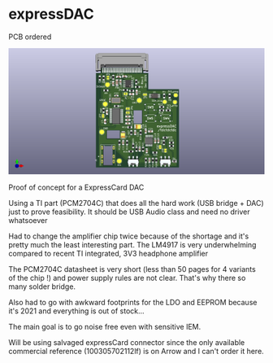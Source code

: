 # expressDAC

PCB ordered

![Screenshot](3D_preview.png)

Proof of concept for a ExpressCard DAC

Using a TI part (PCM2704C) that does all the hard work (USB bridge + DAC) just to prove feasibility. It should be USB Audio class and need no driver whatsoever

Had to change the amplifier chip twice because of the shortage and it's pretty much the least interesting part. The LM4917 is very underwhelming compared to recent TI integrated, 3V3 headphone amplifier

The PCM2704C datasheet is very short (less than 50 pages for 4 variants of the chip !) and power supply rules are not clear. That's why there so many solder bridge. 

Also had to go with awkward footprints for the LDO and EEPROM because it's 2021 and everything is out of stock...

The main goal is to go noise free even with sensitive IEM.

Will be using salvaged expressCard connector since the only available commercial reference (100305702112lf) is on Arrow and I can't order it here.
